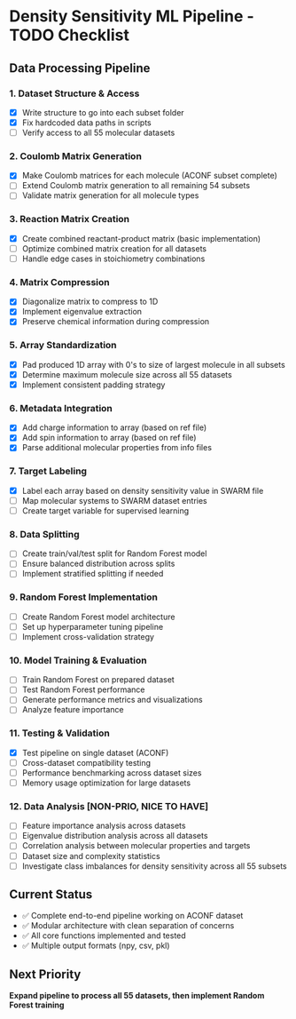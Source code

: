 # Density Sensitivity ML Pipeline - TODO Checklist

## Data Processing Pipeline

### 1. Dataset Structure & Access
- [x] Write structure to go into each subset folder
- [x] Fix hardcoded data paths in scripts
- [ ] Verify access to all 55 molecular datasets

### 2. Coulomb Matrix Generation  
- [x] Make Coulomb matrices for each molecule (ACONF subset complete)
- [ ] Extend Coulomb matrix generation to all remaining 54 subsets
- [ ] Validate matrix generation for all molecule types

### 3. Reaction Matrix Creation
- [x] Create combined reactant-product matrix (basic implementation)
- [ ] Optimize combined matrix creation for all datasets
- [ ] Handle edge cases in stoichiometry combinations

### 4. Matrix Compression
- [x] Diagonalize matrix to compress to 1D
- [x] Implement eigenvalue extraction
- [x] Preserve chemical information during compression

### 5. Array Standardization
- [x] Pad produced 1D array with 0's to size of largest molecule in all subsets
- [x] Determine maximum molecule size across all 55 datasets
- [x] Implement consistent padding strategy

### 6. Metadata Integration
- [x] Add charge information to array (based on ref file)
- [x] Add spin information to array (based on ref file) 
- [x] Parse additional molecular properties from info files

### 7. Target Labeling
- [x] Label each array based on density sensitivity value in SWARM file
- [ ] Map molecular systems to SWARM dataset entries
- [ ] Create target variable for supervised learning

### 8. Data Splitting
- [ ] Create train/val/test split for Random Forest model
- [ ] Ensure balanced distribution across splits
- [ ] Implement stratified splitting if needed

### 9. Random Forest Implementation
- [ ] Create Random Forest model architecture
- [ ] Set up hyperparameter tuning pipeline
- [ ] Implement cross-validation strategy

### 10. Model Training & Evaluation
- [ ] Train Random Forest on prepared dataset
- [ ] Test Random Forest performance
- [ ] Generate performance metrics and visualizations
- [ ] Analyze feature importance

### 11. Testing & Validation
- [x] Test pipeline on single dataset (ACONF)
- [ ] Cross-dataset compatibility testing
- [ ] Performance benchmarking across dataset sizes
- [ ] Memory usage optimization for large datasets

### 12. Data Analysis [NON-PRIO, NICE TO HAVE]
- [ ] Feature importance analysis across datasets
- [ ] Eigenvalue distribution analysis across all datasets  
- [ ] Correlation analysis between molecular properties and targets
- [ ] Dataset size and complexity statistics
- [ ] Investigate class imbalances for density sensitivity across all 55 subsets

## Current Status
- ✅ Complete end-to-end pipeline working on ACONF dataset
- ✅ Modular architecture with clean separation of concerns
- ✅ All core functions implemented and tested
- ✅ Multiple output formats (npy, csv, pkl)

## Next Priority
**Expand pipeline to process all 55 datasets, then implement Random Forest training**
